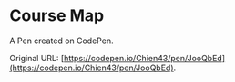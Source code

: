 # Course Map

A Pen created on CodePen.

Original URL: [https://codepen.io/Chien43/pen/JooQbEd](https://codepen.io/Chien43/pen/JooQbEd).

